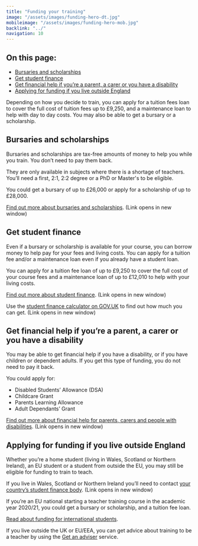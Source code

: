 ```yaml
---
title: "Funding your training"
image: "/assets/images/funding-hero-dt.jpg"
mobileimage: "/assets/images/funding-hero-mob.jpg"
backlink: "../"
navigation: 10
---
```


<div class="content__right">
  <div class="link-block link-block--jump">
    <h2 class="link-block__header">On this page:</h2>
    <ul class="link-block__list">
      <li><a href="#bursaries-and-scholarships">Bursaries and scholarships</a></li>
      <li><a href="#get-student-finance">Get student finance</a></li>
      <li><a href="#get-financial-help-if-youre-a-parent-a-carer-or-you-have-a-disability">Get financial help if you’re a parent, a carer or you have a disability</a></li>
      <li><a href="#applying-for-funding-if-you-live-outside-england">Applying for funding if you live outside England</a></li>
    </ul>
  </div>
</div>

<div class="content__left">
  
  <!--<p class="content-alert">Teacher training tuition fees cost up to £9,250 depending on how you decide to train. You may be able to get a bursary or scholarship to help with the cost of your training. You’ll also be able to apply for student finance.</p>-->
  
  <p class="content-alert">Depending on how you decide to train, you can apply for a tuition fees loan to cover the full cost of tuition fees up to £9,250, and a maintenance loan to help with day to day costs. You may also be able to get a bursary or a scholarship. </p>
  
  <h2 id="bursaries-and-scholarships">Bursaries and scholarships</h2>
  <p>Bursaries and scholarships are tax-free amounts of money to help you while you train. You don’t need to pay them back.</p>

  <p>They are only available in subjects where there is a shortage of teachers. You’ll need a first, 2:1, 2:2 degree or a PhD or Master's to be eligible.</p>

  <p>You could get a bursary of up to £26,000 or apply for a scholarship of up to £28,000.</p>

  <p><a href="/guidance#bursaries-and-scholarships" target="_blank" rel="noopener noreferrer">Find out more about bursaries and scholarships</a>. (Link opens in new
window)</p>

  <h2 id="get-student-finance">Get student finance</h2>
  <p>Even if a bursary or scholarship is available for your course, you can borrow money to help pay for your fees and living costs. You can apply for a tuition fee and/or a maintenance loan even if you already have a student loan.</p>

  <p>You can apply for a tuition fee loan of up to £9,250 to cover the full cost of your course fees and a maintenance loan of up to £12,010 to help with your living costs.</p>

  <p><a href="/guidance#student-finance" target="_blank" rel="noopener noreferrer">Find out more about student finance</a>. (Link opens in new
window)</p> 

  <p>Use the <a href="https://www.gov.uk/student-finance-calculator" target="_blank" rel="noopener noreferrer">student finance calculator on GOV.UK</a> to find out how much you can get. (Link opens in new
window)</p>

  <h2 id="get-financial-help-if-youre-a-parent-a-carer-or-you-have-a-disability" target="_blank" rel="noopener noreferrer">Get financial help if you’re a parent, a carer or you have a disability</h2>

  <p>You may be able to get financial help if you have a disability, or if you have children or dependent adults. If you get this type of funding, you do not need to pay it back.</p>


  <p>You could apply for:</p>
  <ul>
    <li><span>Disabled Students’ Allowance (DSA)</span></li>
    <li><span>Childcare Grant</span></li>
    <li><span>Parents Learning Allowance</span></li>
    <li><span>Adult Dependants’ Grant</span></li>
  </ul>
  
  <p><a href="/guidance#other-types-of-financial-help-if-youre-a-parent-carer-or-you-have-a-disability" target="_blank" rel="noopener noreferrer">Find out more about financial help for parents, carers and people with disabilities</a>. (Link opens in new
window)</p>
  



  <h2 id="applying-for-funding-if-you-live-outside-england">Applying for funding if you live outside England</h2>

  <p>Whether you’re a home student (living in Wales, Scotland or Northern Ireland), an EU student or a student from outside the EU, you may still be eligible for funding to train to teach.</p>

  <p>If you live in Wales, Scotland or Northern Ireland you’ll need to contact <a href="/guidance#funding-if-you-live-in-wales-scotland-or-northern-ireland" target="_blank" rel="noopener noreferrer">your country’s student finance body</a>. (Link opens in new
window)</p>
  
  
<p>If you’re an EU national starting a teacher training course in the academic year 2020/21, you could get a bursary or scholarship, and a tuition fee loan.</p>

<p><a href="/international-candidates#funding">Read about funding for international students</a>.</p>

<p>If you live outside the UK or EU/EEA, you can get advice about training to be a teacher by using the <a href="https://beta-adviser-getintoteaching.education.gov.uk/" target="_blank" rel="noopener noreferrer">Get an adviser</a> service.</p>



  
  
</div>











